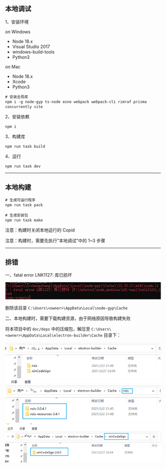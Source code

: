 ## 本地调试

1、安装环境

on Windows
- Node 18.x
- Visual Studio 2017
- windows-build-tools
- Python3

on Mac
- Node 18.x
- Xcode
- Python3

```shell
# 安装全局库
npm i -g node-gyp ts-node esno webpack webpack-cli rimraf prisma concurrently vite
```

2、安装依赖

```shell
npm i
```

3、构建库

```shell
npm run task build
```

4、运行

```shell
npm run task dev
```

---

## 本地构建

```shell
# 生成可运行程序
npm run task pack

# 生成安装包
npm run task make
```

注意：构建时关闭本地运行的 Copid

注意：构建时，需要先执行“本地调试”中的 1~3 步骤

---

## 排错

一、fatal error LNK1127: 库已损坏

![](./doc/img/Snipaste_2021-02-18_16-52-15.png)

删除该目录 `C:\Users\<owner>\AppData\Local\node-gyp\Cache`

二、本地构建时，需要下载构建资源，由于网络原因导致构建失败

将本项目中的 `doc/deps` 中的压缩包，解压至 `C:\Users\<owner>\AppData\Local\electron-builder\Cache` 目录下：

![](./doc/img/Snipaste_2021-03-03_00-01-44.png)
![](./doc/img/Snipaste_2021-03-03_00-02-25.png)
![](./doc/img/Snipaste_2021-03-03_00-02-52.png)
